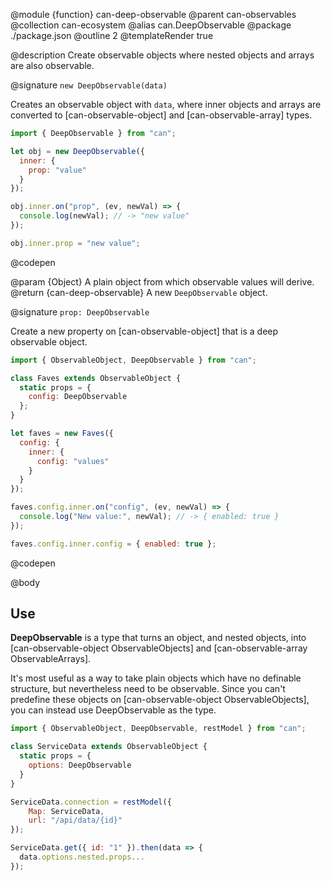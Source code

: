 @module {function} can-deep-observable
@parent can-observables
@collection can-ecosystem
@alias can.DeepObservable
@package ./package.json
@outline 2
@templateRender true

@description Create observable objects where nested objects and arrays are also observable.

@signature `new DeepObservable(data)`

Creates an observable object with `data`, where inner objects and arrays are converted to [can-observable-object] and [can-observable-array] types.

```js
import { DeepObservable } from "can";

let obj = new DeepObservable({
  inner: {
    prop: "value"
  }
});

obj.inner.on("prop", (ev, newVal) => {
  console.log(newVal); // -> "new value"
});

obj.inner.prop = "new value";
```
@codepen

  @param {Object} A plain object from which observable values will derive.
  @return {can-deep-observable} A new `DeepObservable` object.

@signature `prop: DeepObservable`

Create a new property on [can-observable-object] that is a deep observable object.

```js
import { ObservableObject, DeepObservable } from "can";

class Faves extends ObservableObject {
  static props = {
    config: DeepObservable
  };
}

let faves = new Faves({
  config: {
    inner: {
      config: "values"
    }
  }
});

faves.config.inner.on("config", (ev, newVal) => {
  console.log("New value:", newVal); // -> { enabled: true }
});

faves.config.inner.config = { enabled: true };
```
@codepen

@body

## Use

__DeepObservable__ is a type that turns an object, and nested objects, into [can-observable-object ObservableObjects] and [can-observable-array ObservableArrays].

It's most useful as a way to take plain objects which have no definable structure, but nevertheless need to be observable. Since you can't predefine these objects on [can-observable-object ObservableObjects], you can instead use DeepObservable as the type.

```js
import { ObservableObject, DeepObservable, restModel } from "can";

class ServiceData extends ObservableObject {
  static props = {
    options: DeepObservable
  }
}

ServiceData.connection = restModel({
    Map: ServiceData,
    url: "/api/data/{id}"
});

ServiceData.get({ id: "1" }).then(data => {
  data.options.nested.props...
});
```
